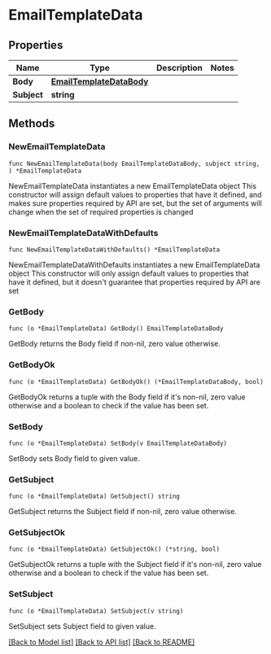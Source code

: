 # EmailTemplateData

## Properties

Name | Type | Description | Notes
------------ | ------------- | ------------- | -------------
**Body** | [**EmailTemplateDataBody**](EmailTemplateDataBody.md) |  | 
**Subject** | **string** |  | 

## Methods

### NewEmailTemplateData

`func NewEmailTemplateData(body EmailTemplateDataBody, subject string, ) *EmailTemplateData`

NewEmailTemplateData instantiates a new EmailTemplateData object
This constructor will assign default values to properties that have it defined,
and makes sure properties required by API are set, but the set of arguments
will change when the set of required properties is changed

### NewEmailTemplateDataWithDefaults

`func NewEmailTemplateDataWithDefaults() *EmailTemplateData`

NewEmailTemplateDataWithDefaults instantiates a new EmailTemplateData object
This constructor will only assign default values to properties that have it defined,
but it doesn't guarantee that properties required by API are set

### GetBody

`func (o *EmailTemplateData) GetBody() EmailTemplateDataBody`

GetBody returns the Body field if non-nil, zero value otherwise.

### GetBodyOk

`func (o *EmailTemplateData) GetBodyOk() (*EmailTemplateDataBody, bool)`

GetBodyOk returns a tuple with the Body field if it's non-nil, zero value otherwise
and a boolean to check if the value has been set.

### SetBody

`func (o *EmailTemplateData) SetBody(v EmailTemplateDataBody)`

SetBody sets Body field to given value.


### GetSubject

`func (o *EmailTemplateData) GetSubject() string`

GetSubject returns the Subject field if non-nil, zero value otherwise.

### GetSubjectOk

`func (o *EmailTemplateData) GetSubjectOk() (*string, bool)`

GetSubjectOk returns a tuple with the Subject field if it's non-nil, zero value otherwise
and a boolean to check if the value has been set.

### SetSubject

`func (o *EmailTemplateData) SetSubject(v string)`

SetSubject sets Subject field to given value.



[[Back to Model list]](../README.md#documentation-for-models) [[Back to API list]](../README.md#documentation-for-api-endpoints) [[Back to README]](../README.md)


